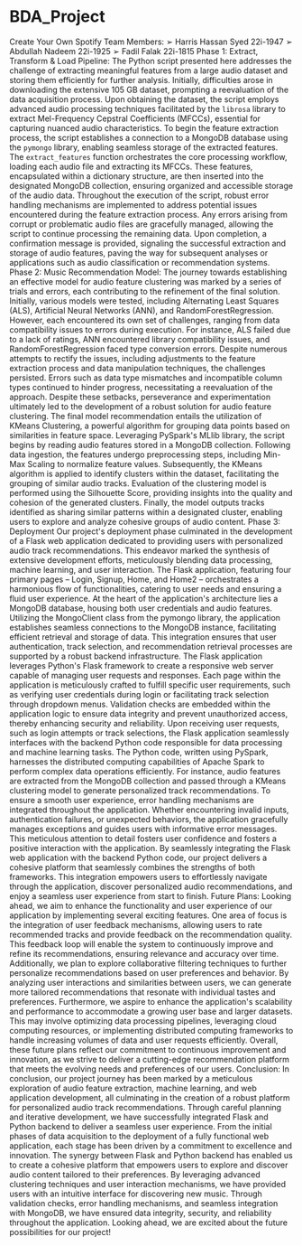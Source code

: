 # BDA_Project

Create Your Own Spotify
Team Members:
➢ Harris Hassan Syed 22i-1947
➢ Abdullah Nadeem 22i-1925
➢ Fadil Falak 22i-1815
Phase 1: Extract, Transform & Load Pipeline:
The Python script presented here addresses the challenge of extracting meaningful features from a large
audio dataset and storing them efficiently for further analysis. Initially, difficulties arose in
downloading the extensive 105 GB dataset, prompting a reevaluation of the data acquisition process.
Upon obtaining the dataset, the script employs advanced audio processing techniques facilitated by the
`librosa` library to extract Mel-Frequency Cepstral Coefficients (MFCCs), essential for capturing
nuanced audio characteristics.
To begin the feature extraction process, the script establishes a connection to a MongoDB database
using the `pymongo` library, enabling seamless storage of the extracted features. The `extract_features`
function orchestrates the core processing workflow, loading each audio file and extracting its MFCCs.
These features, encapsulated within a dictionary structure, are then inserted into the designated
MongoDB collection, ensuring organized and accessible storage of the audio data.
Throughout the execution of the script, robust error handling mechanisms are implemented to address
potential issues encountered during the feature extraction process. Any errors arising from corrupt or
problematic audio files are gracefully managed, allowing the script to continue processing the
remaining data. Upon completion, a confirmation message is provided, signaling the successful
extraction and storage of audio features, paving the way for subsequent analyses or applications such as
audio classification or recommendation systems.
Phase 2: Music Recommendation Model:
The journey towards establishing an effective model for audio feature clustering was marked by a
series of trials and errors, each contributing to the refinement of the final solution. Initially, various
models were tested, including Alternating Least Squares (ALS), Artificial Neural Networks (ANN),
and RandomForestRegression. However, each encountered its own set of challenges, ranging from data
compatibility issues to errors during execution. For instance, ALS failed due to a lack of ratings, ANN
encountered library compatibility issues, and RandomForestRegression faced type conversion errors.
Despite numerous attempts to rectify the issues, including adjustments to the feature extraction process
and data manipulation techniques, the challenges persisted. Errors such as data type mismatches and
incompatible column types continued to hinder progress, necessitating a reevaluation of the approach.
Despite these setbacks, perseverance and experimentation ultimately led to the development of a robust
solution for audio feature clustering.
The final model recommendation entails the utilization of KMeans Clustering, a powerful algorithm for
grouping data points based on similarities in feature space. Leveraging PySpark's MLlib library, the
script begins by reading audio features stored in a MongoDB collection. Following data ingestion, the
features undergo preprocessing steps, including Min-Max Scaling to normalize feature values.
Subsequently, the KMeans algorithm is applied to identify clusters within the dataset, facilitating the
grouping of similar audio tracks. Evaluation of the clustering model is performed using the Silhouette
Score, providing insights into the quality and cohesion of the generated clusters. Finally, the model
outputs tracks identified as sharing similar patterns within a designated cluster, enabling users to
explore and analyze cohesive groups of audio content.
Phase 3: Deployment
Our project's deployment phase culminated in the development of a Flask web application dedicated to
providing users with personalized audio track recommendations. This endeavor marked the synthesis of
extensive development efforts, meticulously blending data processing, machine learning, and user
interaction. The Flask application, featuring four primary pages – Login, Signup, Home, and Home2 –
orchestrates a harmonious flow of functionalities, catering to user needs and ensuring a fluid user
experience.
At the heart of the application's architecture lies a MongoDB database, housing both user credentials
and audio features. Utilizing the MongoClient class from the pymongo library, the application
establishes seamless connections to the MongoDB instance, facilitating efficient retrieval and storage
of data. This integration ensures that user authentication, track selection, and recommendation retrieval
processes are supported by a robust backend infrastructure.
The Flask application leverages Python's Flask framework to create a responsive web server capable of
managing user requests and responses. Each page within the application is meticulously crafted to
fulfill specific user requirements, such as verifying user credentials during login or facilitating track
selection through dropdown menus. Validation checks are embedded within the application logic to
ensure data integrity and prevent unauthorized access, thereby enhancing security and reliability.
Upon receiving user requests, such as login attempts or track selections, the Flask application
seamlessly interfaces with the backend Python code responsible for data processing and machine
learning tasks. The Python code, written using PySpark, harnesses the distributed computing
capabilities of Apache Spark to perform complex data operations efficiently. For instance, audio
features are extracted from the MongoDB collection and passed through a KMeans clustering model to
generate personalized track recommendations.
To ensure a smooth user experience, error handling mechanisms are integrated throughout the
application. Whether encountering invalid inputs, authentication failures, or unexpected behaviors, the
application gracefully manages exceptions and guides users with informative error messages. This
meticulous attention to detail fosters user confidence and fosters a positive interaction with the
application.
By seamlessly integrating the Flask web application with the backend Python code, our project delivers
a cohesive platform that seamlessly combines the strengths of both frameworks. This integration
empowers users to effortlessly navigate through the application, discover personalized audio
recommendations, and enjoy a seamless user experience from start to finish.
Future Plans:
Looking ahead, we aim to enhance the functionality and user experience of our application by
implementing several exciting features. One area of focus is the integration of user feedback
mechanisms, allowing users to rate recommended tracks and provide feedback on the recommendation
quality. This feedback loop will enable the system to continuously improve and refine its
recommendations, ensuring relevance and accuracy over time.
Additionally, we plan to explore collaborative filtering techniques to further personalize
recommendations based on user preferences and behavior. By analyzing user interactions and
similarities between users, we can generate more tailored recommendations that resonate with
individual tastes and preferences. Furthermore, we aspire to enhance the application's scalability and
performance to accommodate a growing user base and larger datasets. This may involve optimizing
data processing pipelines, leveraging cloud computing resources, or implementing distributed
computing frameworks to handle increasing volumes of data and user requests efficiently.
Overall, these future plans reflect our commitment to continuous improvement and innovation, as we
strive to deliver a cutting-edge recommendation platform that meets the evolving needs and preferences
of our users.
Conclusion:
In conclusion, our project journey has been marked by a meticulous exploration of audio feature
extraction, machine learning, and web application development, all culminating in the creation of a
robust platform for personalized audio track recommendations. Through careful planning and iterative
development, we have successfully integrated Flask and Python backend to deliver a seamless user
experience. From the initial phases of data acquisition to the deployment of a fully functional web
application, each stage has been driven by a commitment to excellence and innovation.
The synergy between Flask and Python backend has enabled us to create a cohesive platform that
empowers users to explore and discover audio content tailored to their preferences. By leveraging
advanced clustering techniques and user interaction mechanisms, we have provided users with an
intuitive interface for discovering new music. Through validation checks, error handling mechanisms,
and seamless integration with MongoDB, we have ensured data integrity, security, and reliability
throughout the application. Looking ahead, we are excited about the future possibilities for our project!
